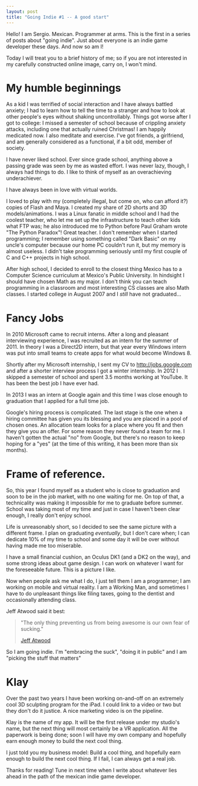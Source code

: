 ```yaml
---
layout: post
title: "Going Indie #1 -- A good start"
---
```


Hello! I am Sergio. Mexican. Programmer at arms. This is the first in a series of posts about "going indie". Just about everyone is an indie game developer these days. And now so am I!

Today I will treat you to a brief history of me; so if you are not interested in my carefully constructed online image, carry on, I won't mind.

# My humble beginnings

As a kid I was terrified of social interaction and I have always battled anxiety; I had to learn how to tell the time to a stranger and how to look at other people's eyes without shaking uncontrollably. Things got worse after I got to college: I missed a semester of school because of crippling anxiety attacks, including one that actually ruined Christmas! I am happily medicated now. I also meditate and exercise. I've got friends, a girlfriend, and am generally considered as a functional, if a bit odd, member of society.

I have never liked school. Ever since grade school, anything above a passing grade was seen by me as wasted effort. I was never lazy, though, I always had things to do. I like to think of myself as an overachieving underachiever.

I have always been in love with virtual worlds.

I loved to play with my (completely illegal, but come on, who can afford it?) copies of Flash and Maya. I created my share of 2D shorts and 3D models/animations. I was a Linux fanatic in middle school and I had the coolest teacher, who let me set up the infrastructure to teach other kids what FTP was; he also introduced me to Python before Paul Graham wrote "The Python Paradox"! Great teacher. I don't remember when I started programming; I remember using something called "Dark Basic" on my uncle's computer because our home PC couldn't run it, but my memory is almost useless. I didn't take programming seriously until my first couple of C and C++ projects in high school.

After high school, I decided to enroll to the closest thing Mexico has to a Computer Science curriculum at Mexico's Public University. In hindsight I should have chosen Math as my major. I don't think you can teach programming in a classroom and most interesting CS classes are also Math classes. I started college in August 2007 and I *still* have not graduated...

# Fancy Jobs

In 2010 Microsoft came to recruit interns. After a long and pleasant interviewing experience, I was recruited as an intern for the summer of 2011. In theory I was a Direct2D intern, but that year every Windows intern was put into small teams to create apps for what would become Windows 8.

Shortly after my Microsoft internship, I sent my CV to http://jobs.google.com and after a shorter interview process I got a winter internship. In 2012 I skipped a semester of school and spent 3.5 months working at YouTube. It has been the best job I have ever had.

In 2013 I was an intern at Google again and this time I was close enough to graduation that I applied for a full time job.

Google's hiring process is complicated. The last stage is the one when a hiring committee has given you its blessing and you are placed in a pool of chosen ones. An allocation team looks for a place where you fit and then they give you an offer. For some reason they never found a team for me. I haven't gotten the actual "no" from Google, but there's no reason to keep hoping for a "yes" (at the time of this writing, it has been more than six months).

# Frame of reference.

So, this year I found myself as a student who is close to graduation and soon to be in the job market, with no one waiting for me. On top of that, a technicality was making it impossible for me to graduate before summer. School was taking most of my time and just in case I haven't been clear enough, I really don't enjoy school.

Life is unreasonably short, so I decided to see the same picture with a different frame. I plan on graduating _eventually_, but I don't care when; I can dedicate 10% of my time to school and some day it will be over without having made me too miserable.

I have a small financial cushion, an Oculus DK1 (and a DK2 on the way), and some strong ideas about game design. I can work on whatever I want for the foreseeable future. This is a picture I like.

Now when people ask me what I do, I just tell them I am a programmer; I am working on mobile and virtual reality. I am a Working Man, and sometimes I have to do unpleasant things like filing taxes, going to the dentist and occasionally attending class.

Jeff Atwood said it best:

> "The only thing preventing us from being awesome is our own fear of sucking."
>
> [Jeff Atwood](http://blog.codinghorror.com/how-to-stop-sucking-and-be-awesome-instead/)

So I am going indie. I'm "embracing the suck", "doing it in public" and I am "picking the stuff that matters"

# Klay

Over the past two years I have been working on-and-off on an extremely cool 3D sculpting program for the iPad. I could link to a video or two but they don't do it justice. A nice marketing video is on the pipeline.

Klay is the name of my app. It will be the first release under my studio's name, but the next thing will most certainly be a VR application. All the paperwork is being done; soon I will have my own company and hopefully earn enough money to build the next cool thing.

I just told you my business model: Build a cool thing, and hopefully earn enough to build the next cool thing. If I fail, I can always get a real job.

Thanks for reading! Tune in next time when I write about whatever lies ahead in the path of the mexican indie game developer.

